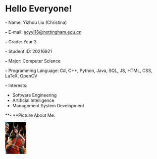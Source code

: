 # Hello Everyone!
**-** Name: Yizhou Liu (Christina)

**-** E-mail: [s](mailto:scyyw6@nottingham.edu.cn)cyyl16@nottingham.edu.cn

**-** Grade: Year 3

**-** Student ID: 20216921

**-** Major: Computer Science

**-** Programming Language:  C\#, C++, Python, Java, SQL, JS, HTML, CSS, LaTeX, OpenCV

**-** Interests:

- Software Engineering
- Artificial Intelligence 
- Management System Development

**- **Picture About Me:

<img src="Contributors/images/Christina.jpg" alt="cute pic" style="zoom:10%;" />
